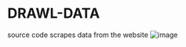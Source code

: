 # DRAWL-DATA
source code scrapes data from the website
![image](https://github.com/user-attachments/assets/51e278c8-ae82-4d3b-bb86-009d27445364)

